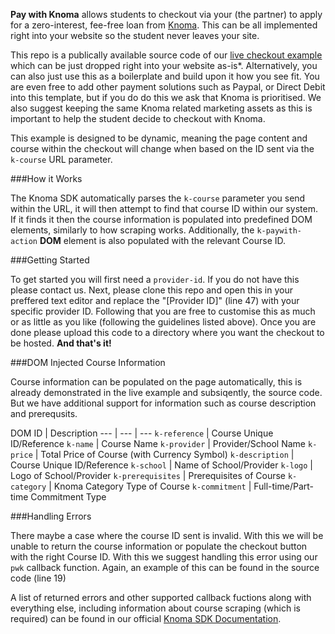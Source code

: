 **Pay with Knoma** allows students to checkout via your (the partner) to apply for a zero-interest, fee-free loan from [Knoma](knoma.io/partners). This can be all implemented right into your website so the student never leaves your site. 

This repo is a publically available source code of our [live checkout example](https://knoma-other.herokuapp.com/checkout.html?k-course=TESTCOURSEID) which can be just dropped right into your website as-is*. Alternatively, you can also just use this as a boilerplate and build upon it how you see fit. You are even free to add other payment solutions such as Paypal, or Direct Debit into this template, but if you do do this we ask that Knoma is prioritised. We also suggest keeping the same Knoma related marketing assets as this is important to help the student decide to checkout with Knoma. 

This example is designed to be dynamic, meaning the page content and course within the checkout will change when based on the ID sent via the `k-course` URL parameter. 

###How it Works

The Knoma SDK automatically parses the `k-course` parameter you send within the URL, it will then attempt to find that course ID within our system. If it finds it then the course information is populated into predefined DOM elements, similarly to how scraping works. Additionally, the `k-paywith-action` **DOM** element is also populated with the relevant Course ID. 

###Getting Started

To get started you will first need a `provider-id`. If you do not have this please contact us. Next, please clone this repo and open this in your preffered text editor and replace the "[Provider ID]" (line 47) with your specific provider ID. Following that you are free to customise this as much or as little as you like (following the guidelines listed above). Once you are done please upload this code to a directory where you want the checkout to be hosted. **And that's it!**

###DOM Injected Course Information

Course information can be populated on the page automatically, this is already demonstrated in the live example and subsiqently, the source code. But we have additional support for information such as course description and prerequsits. 

DOM ID | Description
--- | --- | ---
`k-reference` | Course Unique ID/Reference
`k-name` | Course Name
`k-provider` | Provider/School Name
`k-price` | Total Price of Course (with Currency Symbol)
`k-description` | Course Unique ID/Reference
`k-school` | Name of School/Provider
`k-logo` | Logo of School/Provider
`k-prerequisites` | Prerequisites of Course
`k-category` | Knoma Category Type of Course
`k-commitment` | Full-time/Part-time Commitment Type

###Handling Errors

There maybe a case where the course ID sent is invalid. With this we will be unable to return the course information or populate the checkout button with the right Course ID. With this we suggest handling this error using our `pwk` callback function. Again, an example of this can be found in the source code (line 19)

A list of returned errors and other supported callback fuctions along with everything else, including information about course scraping (which is required) can be found in our official [Knoma SDK Documentation](https://www.knoma.io/developer/paywith).  
